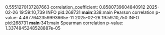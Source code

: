 0.5551270137287663
correlation_coefficient: 0.8580739604840912
2025-02-26 19:59:10,739 INFO     pid:268731 __main__:338:main Pearson correlation p-value: 4.4677642359993665e-11
2025-02-26 19:59:10,750 INFO     pid:268731 __main__:341:main Spearman correlation p-value: 1.3374845248528887e-05
